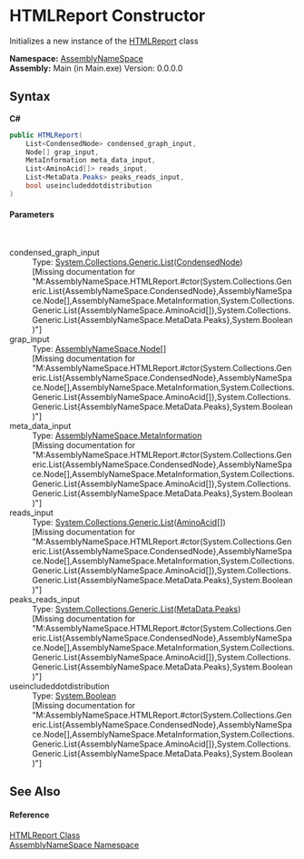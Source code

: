 # HTMLReport Constructor 
 

Initializes a new instance of the <a href="0ed51262-b756-8990-bdb4-16422dcd6dbd">HTMLReport</a> class

**Namespace:**&nbsp;<a href="6bcc80ef-5cfd-db5f-1eb2-7297d1c16397">AssemblyNameSpace</a><br />**Assembly:**&nbsp;Main (in Main.exe) Version: 0.0.0.0

## Syntax

**C#**<br />
``` C#
public HTMLReport(
	List<CondensedNode> condensed_graph_input,
	Node[] grap_input,
	MetaInformation meta_data_input,
	List<AminoAcid[]> reads_input,
	List<MetaData.Peaks> peaks_reads_input,
	bool useincludeddotdistribution
)
```


#### Parameters
&nbsp;<dl><dt>condensed_graph_input</dt><dd>Type: <a href="http://msdn2.microsoft.com/en-us/library/6sh2ey19" target="_blank">System.Collections.Generic.List</a>(<a href="9aa97fa2-84fc-c8b1-da89-3aa2201bdb11">CondensedNode</a>)<br />\[Missing <param name="condensed_graph_input"/> documentation for "M:AssemblyNameSpace.HTMLReport.#ctor(System.Collections.Generic.List{AssemblyNameSpace.CondensedNode},AssemblyNameSpace.Node[],AssemblyNameSpace.MetaInformation,System.Collections.Generic.List{AssemblyNameSpace.AminoAcid[]},System.Collections.Generic.List{AssemblyNameSpace.MetaData.Peaks},System.Boolean)"\]</dd><dt>grap_input</dt><dd>Type: <a href="327f29f7-ef35-58ae-f8a5-1d2b1b3bcf7b">AssemblyNameSpace.Node</a>[]<br />\[Missing <param name="grap_input"/> documentation for "M:AssemblyNameSpace.HTMLReport.#ctor(System.Collections.Generic.List{AssemblyNameSpace.CondensedNode},AssemblyNameSpace.Node[],AssemblyNameSpace.MetaInformation,System.Collections.Generic.List{AssemblyNameSpace.AminoAcid[]},System.Collections.Generic.List{AssemblyNameSpace.MetaData.Peaks},System.Boolean)"\]</dd><dt>meta_data_input</dt><dd>Type: <a href="d0e73d2f-7721-7f22-e999-c1b9d612e2c9">AssemblyNameSpace.MetaInformation</a><br />\[Missing <param name="meta_data_input"/> documentation for "M:AssemblyNameSpace.HTMLReport.#ctor(System.Collections.Generic.List{AssemblyNameSpace.CondensedNode},AssemblyNameSpace.Node[],AssemblyNameSpace.MetaInformation,System.Collections.Generic.List{AssemblyNameSpace.AminoAcid[]},System.Collections.Generic.List{AssemblyNameSpace.MetaData.Peaks},System.Boolean)"\]</dd><dt>reads_input</dt><dd>Type: <a href="http://msdn2.microsoft.com/en-us/library/6sh2ey19" target="_blank">System.Collections.Generic.List</a>(<a href="906567b4-adec-2d74-6183-8174a5b7ae4d">AminoAcid</a>[])<br />\[Missing <param name="reads_input"/> documentation for "M:AssemblyNameSpace.HTMLReport.#ctor(System.Collections.Generic.List{AssemblyNameSpace.CondensedNode},AssemblyNameSpace.Node[],AssemblyNameSpace.MetaInformation,System.Collections.Generic.List{AssemblyNameSpace.AminoAcid[]},System.Collections.Generic.List{AssemblyNameSpace.MetaData.Peaks},System.Boolean)"\]</dd><dt>peaks_reads_input</dt><dd>Type: <a href="http://msdn2.microsoft.com/en-us/library/6sh2ey19" target="_blank">System.Collections.Generic.List</a>(<a href="95ab4fc6-9aa1-c8e2-fcf3-efc763f2dddb">MetaData.Peaks</a>)<br />\[Missing <param name="peaks_reads_input"/> documentation for "M:AssemblyNameSpace.HTMLReport.#ctor(System.Collections.Generic.List{AssemblyNameSpace.CondensedNode},AssemblyNameSpace.Node[],AssemblyNameSpace.MetaInformation,System.Collections.Generic.List{AssemblyNameSpace.AminoAcid[]},System.Collections.Generic.List{AssemblyNameSpace.MetaData.Peaks},System.Boolean)"\]</dd><dt>useincludeddotdistribution</dt><dd>Type: <a href="http://msdn2.microsoft.com/en-us/library/a28wyd50" target="_blank">System.Boolean</a><br />\[Missing <param name="useincludeddotdistribution"/> documentation for "M:AssemblyNameSpace.HTMLReport.#ctor(System.Collections.Generic.List{AssemblyNameSpace.CondensedNode},AssemblyNameSpace.Node[],AssemblyNameSpace.MetaInformation,System.Collections.Generic.List{AssemblyNameSpace.AminoAcid[]},System.Collections.Generic.List{AssemblyNameSpace.MetaData.Peaks},System.Boolean)"\]</dd></dl>

## See Also


#### Reference
<a href="0ed51262-b756-8990-bdb4-16422dcd6dbd">HTMLReport Class</a><br /><a href="6bcc80ef-5cfd-db5f-1eb2-7297d1c16397">AssemblyNameSpace Namespace</a><br />